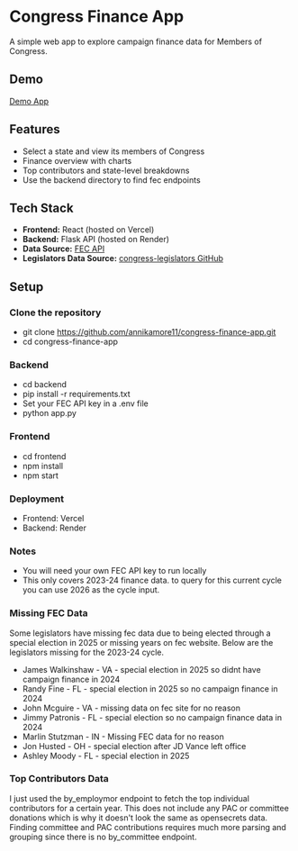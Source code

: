 # Congress Finance App

A simple web app to explore campaign finance data for Members of Congress.

## Demo
[Demo App](https://your-vercel-url.vercel.app)

## Features
- Select a state and view its members of Congress
- Finance overview with charts
- Top contributors and state-level breakdowns
- Use the backend directory to find fec endpoints 

## Tech Stack
- **Frontend:** React (hosted on Vercel)
- **Backend:** Flask API (hosted on Render)
- **Data Source:** [FEC API](https://api.open.fec.gov/developers/)
- **Legislators Data Source:** [congress-legislators GitHub](https://github.com/unitedstates/congress-legislators)

## Setup

### Clone the repository
- git clone https://github.com/annikamore11/congress-finance-app.git
- cd congress-finance-app

### Backend
- cd backend
- pip install -r requirements.txt
- Set your FEC API key in a .env file
- python app.py

### Frontend
- cd frontend
- npm install
- npm start

### Deployment
- Frontend: Vercel
- Backend: Render

### Notes
- You will need your own FEC API key to run locally
- This only covers 2023-24 finance data. to query for this current cycle you can use 2026 as the cycle input.

### Missing FEC Data
Some legislators have missing fec data due to being elected through a special election in 2025 or missing years on fec website. Below are the legislators missing for the 2023-24 cycle.
- James Walkinshaw - VA - special election in 2025 so didnt have campaign finance in 2024
- Randy Fine - FL - special election in 2025 so no campaign finance in 2024 
- John Mcguire - VA - missing data on fec site for no reason
- Jimmy Patronis - FL - special election so no campaign finance data in 2024 
- Marlin Stutzman - IN - Missing FEC data for no reason
- Jon Husted - OH - special election after JD Vance left office
- Ashley Moody - FL - special election in 2025

### Top Contributors Data
I just used the by_employmor endpoint to fetch the top individual contributors for a certain year. This does not include any PAC or committee donations which is why it doesn't look the same as opensecrets data. Finding committee and PAC contributions requires much more parsing and grouping since there is no by_committee endpoint. 